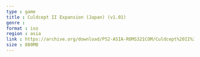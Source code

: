 ```yaml
---
type : game
title : Culdcept II Expansion (Japan) (v1.01)
genre : 
format : iso
region : asia
link : https://archive.org/download/PS2-ASIA-ROMS321COM/Culdcept%20II%20Expansion%20%28Japan%29%20%28v1.01%29.7z
size : 880MB
---
```

